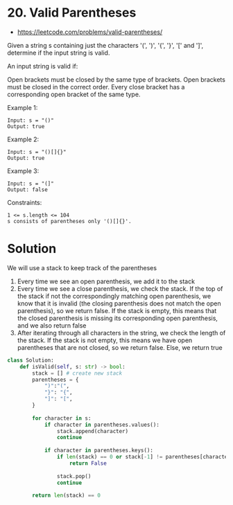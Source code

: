 # 20. Valid Parentheses

- https://leetcode.com/problems/valid-parentheses/

Given a string s containing just the characters '(', ')', '{', '}', '[' and ']', determine if the input string is valid.

An input string is valid if:

Open brackets must be closed by the same type of brackets.
Open brackets must be closed in the correct order.
Every close bracket has a corresponding open bracket of the same type.
 

Example 1:
```
Input: s = "()"
Output: true
```
Example 2:
```
Input: s = "()[]{}"
Output: true
```
Example 3:
```
Input: s = "(]"
Output: false
```

Constraints:
```
1 <= s.length <= 104
s consists of parentheses only '()[]{}'.
```

# Solution

We will use a stack to keep track of the parentheses

1. Every time we see an open parenthesis, we add it to the stack
2. Every time we see a close parenthesis, we check the stack. If the top of the stack if not the correspondingly matching open parenthesis, we know that it is invalid (the closing parenthesis does not match the open parenthesis), so we return false. If the stack is empty, this means that the closed parenthesis is missing its corresponding open parenthesis, and we also return false
3. After iterating through all characters in the string, we check the length of the stack. If the stack is not empty, this means we have open parentheses that are not closed, so we return false. Else, we return true

```py
class Solution:
    def isValid(self, s: str) -> bool:
        stack = [] # create new stack
        parentheses = {
            ")":"(",
            "}": "{",
            "]": "[",
        }
        
        for character in s:
            if character in parentheses.values():
                stack.append(character)
                continue
                
            if character in parentheses.keys():
                if len(stack) == 0 or stack[-1] != parentheses[character]:
                    return False
                
                stack.pop()
                continue
                
        return len(stack) == 0
```